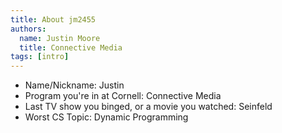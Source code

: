 ```yaml
---
title: About jm2455
authors:
  name: Justin Moore
  title: Connective Media
tags: [intro]
---
```


- Name/Nickname: Justin
- Program you're in at Cornell: Connective Media
- Last TV show you binged, or a movie you watched: Seinfeld
- Worst CS Topic: Dynamic Programming
